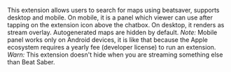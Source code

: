 This extension allows users to search for maps using beatsaver, supports desktop and mobile.
On mobile, it is a panel which viewer can use after tapping on the extension icon above the chatbox.
On desktop, it renders as stream overlay.
Autogenerated maps are hidden by default.
*Note:*
Mobile panel works only on Android devices, it is like that because the Apple ecosystem requires a yearly fee (developer license) to run an extension.
*Warn:*
This extension doesn't hide when you are streaming something else than Beat Saber.